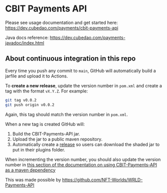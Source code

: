 # CBIT Payments API

Please see usage documentation and get started here: https://dev.cubedao.com/payments/cbit-payments-api

Java docs reference: https://dev.cubedao.com/payments-javadoc/index.html

## About continuous integration in this repo

Every time you push any commit to `main`, GitHub will automatically build a jarfile and upload it to Actions.

To **create a new release**, update the version number in `pom.xml` and create a tag with the format `vX.Y.Z`. For example:
```bash
git tag v0.0.2
git push origin v0.0.2
```
Again, this tag should match the version number in `pom.xml`.

When a new tag is created GitHub will:
1. Build the CBIT-Payments-API jar.
2. Upload the jar to a public maven repository.
3. Automatically create a [release](https://github.com/CubeDAO-Dev/CBIT-Payments-API/releases/) so users can download the shaded jar to put in their plugins folder.

When incrementing the version number, you should also update the version number in
[this section of the documentation on using CBIT-Payments-API as a maven dependency](https://dev.cubedao.com/payments/cbit-payments-api#include-the-library-with-the-build) 

This was made possible by https://github.com/NFT-Worlds/WRLD-Payments-API
